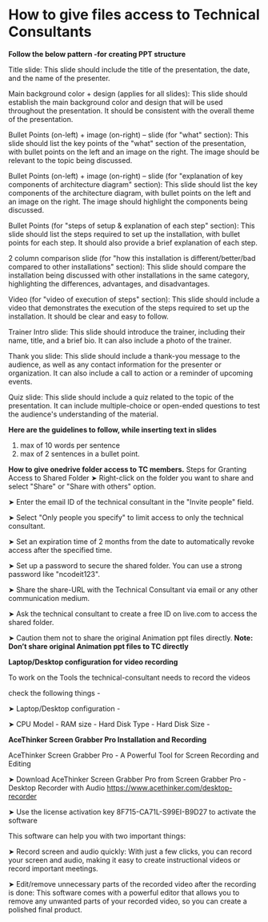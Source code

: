# How to give files access to Technical Consultants

**Follow the below pattern -for creating PPT structure**

Title slide: This slide should include the title of the presentation, the date, and the name of the presenter.

Main background color + design (applies for all slides): This slide should establish the main background color and design that will be used throughout the presentation. It should be consistent with the overall theme of the presentation.

Bullet Points (on-left) + image (on-right) – slide (for "what" section): This slide should list the key points of the "what" section of the presentation, with bullet points on the left and an image on the right. The image should be relevant to the topic being discussed.

Bullet Points (on-left) + image (on-right) – slide (for "explanation of key components of architecture diagram" section): This slide should list the key components of the architecture diagram, with bullet points on the left and an image on the right. The image should highlight the components being discussed.

Bullet Points (for "steps of setup & explanation of each step" section): This slide should list the steps required to set up the installation, with bullet points for each step. It should also provide a brief explanation of each step.

2 column comparison slide (for "how this installation is different/better/bad compared to other installations" section): This slide should compare the installation being discussed with other installations in the same category, highlighting the differences, advantages, and disadvantages.

Video (for "video of execution of steps" section): This slide should include a video that demonstrates the execution of the steps required to set up the installation. It should be clear and easy to follow.

Trainer Intro slide: This slide should introduce the trainer, including their name, title, and a brief bio. It can also include a photo of the trainer.

Thank you slide: This slide should include a thank-you message to the audience, as well as any contact information for the presenter or organization. It can also include a call to action or a reminder of upcoming events.

Quiz slide: This slide should include a quiz related to the topic of the presentation. It can include multiple-choice or open-ended questions to test the audience's understanding of the material.






**Here are the guidelines to follow, while inserting text in slides**  
1. max of 10 words per sentence  
2. max of 2 sentences in a bullet point.

**How to give onedrive folder access to TC members.**
Steps for Granting Access to Shared Folder
➤ Right-click on the folder you want to share and select "Share" or "Share with others" option.

➤ Enter the email ID of the technical consultant in the "Invite people" field.

➤ Select "Only people you specify" to limit access to only the technical consultant.

➤ Set an expiration time of 2 months from the date to automatically revoke access after the specified time.

➤ Set up a password to secure the shared folder. You can use a strong password like "ncodeit123".

➤ Share the share-URL with the Technical Consultant via email or any other communication medium.

➤ Ask the technical consultant to create a free ID on live.com to access the shared folder.

➤ Caution them not to share the original Animation ppt files directly.
**Note: Don’t share original Animation ppt files to TC directly**

**Laptop/Desktop configuration for video recording**

To work on the Tools the technical-consultant needs to record the videos  

check the following things -

➤ Laptop/Desktop configuration -

➤ CPU Model - RAM size - Hard Disk Type - Hard Disk Size - 

**AceThinker Screen Grabber Pro Installation and Recording**

AceThinker Screen Grabber Pro - A Powerful Tool for Screen Recording and Editing

➤  Download AceThinker Screen Grabber Pro from Screen Grabber Pro - Desktop Recorder with Audio https://www.acethinker.com/desktop-recorder

➤  Use the license activation key 8F715-CA71L-S99EI-B9D27 to activate the software

This software can help you with two important things:

➤  Record screen and audio quickly: With just a few clicks, you can record your screen and audio, making it easy to create instructional videos or record important meetings.

➤  Edit/remove unnecessary parts of the recorded video after the recording is done: This software comes with a powerful editor that allows you to remove any unwanted parts of your recorded video, so you can create a polished final product.
